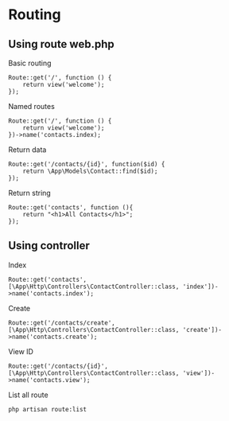 # Routing

## Using route web.php
Basic routing

    Route::get('/', function () {
        return view('welcome');
    });

Named routes

    Route::get('/', function () {
        return view('welcome');
    })->name('contacts.index);

Return data

    Route::get('/contacts/{id}', function($id) {
        return \App\Models\Contact::find($id);
    });

Return string 

    Route::get('contacts', function (){
        return "<h1>All Contacts</h1>";
    });


## Using controller

Index

    Route::get('contacts', [\App\Http\Controllers\ContactController::class, 'index'])->name('contacts.index');

Create 

    Route::get('/contacts/create', [\App\Http\Controllers\ContactController::class, 'create'])->name('contacts.create');

View ID
    
    Route::get('/contacts/{id}', [\App\Http\Controllers\ContactController::class, 'view'])->name('contacts.view');

List all route 

    php artisan route:list 
